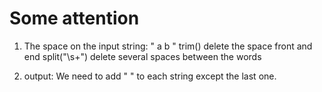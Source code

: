 # Some attention
1. The space on the input string: " a   b  "
   trim() delete the space front and end
   split("\\s+") delete several spaces between the words
   
2. output:
   We need to add " " to each string except the last one.
   
